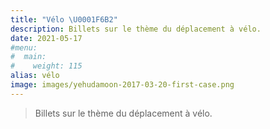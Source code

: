 ```yaml
---
title: "Vélo \U0001F6B2"
description: Billets sur le thème du déplacement à vélo.
date: 2021-05-17
#menu:
#  main:
#    weight: 115
alias: vélo
image: images/yehudamoon-2017-03-20-first-case.png
---
```

> Billets sur le thème du déplacement à vélo.
